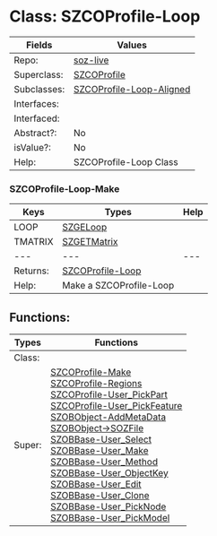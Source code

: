 
# Class:	SZCOProfile-Loop

| Fields | Values |
| --------- | --------- |
| Repo: | [soz-live](/repos/soz-live.html) |
| Superclass: | [SZCOProfile](SZCOProfile.html) |
| Subclasses: | [SZCOProfile-Loop-Aligned](SZCOProfile-Loop-Aligned.html) |
| Interfaces: |  |
| Interfaced: |  |
| Abstract?: | No |
| isValue?: | No |
| Help: | SZCOProfile-Loop Class |

### SZCOProfile-Loop-Make

| Keys | Types | Help |
| --------- | --------- | --------- |
| LOOP | [SZGELoop](SZGELoop.html) |  |
| TMATRIX | [SZGETMatrix](SZGETMatrix.html) |  |
| --- | --- | --- |
| Returns: | [SZCOProfile-Loop](SZCOProfile-Loop.html) |
| Help: | Make a SZCOProfile-Loop |


## Functions:

| Types | Functions |
| --------- | --------- |
| Class: |  |
| Super: | [SZCOProfile-Make](SZCOProfile.html) <br> [SZCOProfile-Regions](SZCOProfile.html) <br> [SZCOProfile-User_PickPart](SZCOProfile.html) <br> [SZCOProfile-User_PickFeature](SZCOProfile.html) <br> [SZOBObject-AddMetaData](SZOBObject.html) <br> [SZOBObject->SOZFile](SZOBObject.html) <br> [SZOBBase-User_Select](SZOBBase.html) <br> [SZOBBase-User_Make](SZOBBase.html) <br> [SZOBBase-User_Method](SZOBBase.html) <br> [SZOBBase-User_ObjectKey](SZOBBase.html) <br> [SZOBBase-User_Edit](SZOBBase.html) <br> [SZOBBase-User_Clone](SZOBBase.html) <br> [SZOBBase-User_PickNode](SZOBBase.html) <br> [SZOBBase-User_PickModel](SZOBBase.html) |


